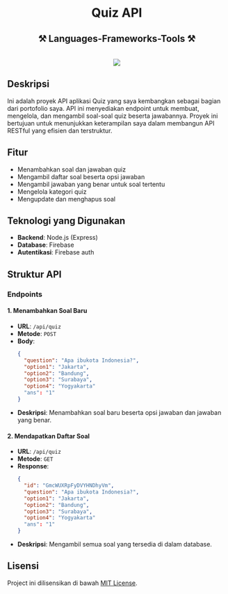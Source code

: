 <h1 align="center">Quiz API</h1>

<h2 align="center">⚒️ Languages-Frameworks-Tools ⚒️</h2>
<br/>
<div align="center">
    <img src="https://skillicons.dev/icons?i=nodejs,javascript,express,firebase," />
</div>

## Deskripsi
Ini adalah proyek API aplikasi Quiz yang saya kembangkan sebagai bagian dari portofolio saya. API ini menyediakan endpoint untuk membuat, mengelola, dan mengambil soal-soal quiz beserta jawabannya. Proyek ini bertujuan untuk menunjukkan keterampilan saya dalam membangun API RESTful yang efisien dan terstruktur.

## Fitur
- Menambahkan soal dan jawaban quiz
- Mengambil daftar soal beserta opsi jawaban
- Mengambil jawaban yang benar untuk soal tertentu
- Mengelola kategori quiz
- Mengupdate dan menghapus soal

## Teknologi yang Digunakan
- **Backend**: Node.js (Express)
- **Database**: Firebase
- **Autentikasi**: Firebase auth

## Struktur API

### Endpoints

#### 1. Menambahkan Soal Baru
- **URL**: `/api/quiz`
- **Metode**: `POST`
- **Body**: 
  ```json
  {
    "question": "Apa ibukota Indonesia?",
    "option1": "Jakarta",
    "option2": "Bandung",
    "option3": "Surabaya",
    "option4": "Yogyakarta"
    "ans": "1"
  }
  ```
- **Deskripsi**: Menambahkan soal baru beserta opsi jawaban dan jawaban yang benar.

#### 2. Mendapatkan Daftar Soal
- **URL**: `/api/quiz`
- **Metode**: `GET`
- **Response**:
  ```json
  {
    "id": "GmcWUXRpFyDVYHNDhyVm",
    "question": "Apa ibukota Indonesia?",
    "option1": "Jakarta",
    "option2": "Bandung",
    "option3": "Surabaya",
    "option4": "Yogyakarta"
    "ans": "1"
  }
  ```
- **Deskripsi**: Mengambil semua soal yang tersedia di dalam database.


## Lisensi
Project ini dilisensikan di bawah [MIT License](LICENSE).

